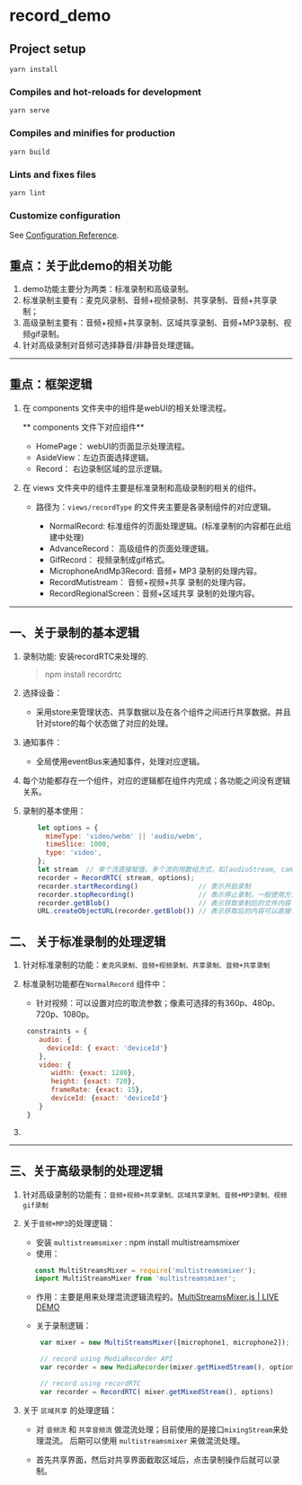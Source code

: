 # record_demo

## Project setup
```
yarn install
```

### Compiles and hot-reloads for development
```
yarn serve
```

### Compiles and minifies for production
```
yarn build
```

### Lints and fixes files
```
yarn lint
```

### Customize configuration
See [Configuration Reference](https://cli.vuejs.org/config/).



## 重点：关于此demo的相关功能
  1. demo功能主要分为两类：标准录制和高级录制。
  2. 标准录制主要有：麦克风录制、音频+视频录制、共享录制、音频+共享录制；
  3. 高级录制主要有：音频+视频+共享录制、区域共享录制、音频+MP3录制、视频gif录制。
  4. 针对高级录制对音频可选择静音/非静音处理逻辑。
  
 
 ----------
 
 
## 重点：框架逻辑
  1. 在 components 文件夹中的组件是webUI的相关处理流程。
    
     ** components 文件下对应组件**
     
     - HomePage： webUI的页面显示处理流程。
     - AsideView：左边页面选择逻辑。
     - Record： 右边录制区域的显示逻辑。
  2. 在 views 文件夹中的组件主要是标准录制和高级录制的相关的组件。
   
     - 路径为：`views/recordType` 的文件夹主要是各录制组件的对应逻辑。
     
          - NormalRecord: 标准组件的页面处理逻辑。(标准录制的内容都在此组建中处理)
          - AdvanceRecord： 高级组件的页面处理逻辑。
          - GifRecord： 视频录制成gif格式。
          - MicrophoneAndMp3Record: 音频+ MP3 录制的处理内容。
          - RecordMutistream： 音频+视频+共享 录制的处理内容。
          - RecordRegionalScreen：音频+区域共享 录制的处理内容。
          
         
   
 
 ----------
 
 
## 一、关于录制的基本逻辑
  1. 录制功能: 安装recordRTC来处理的.
  
     > npm install recordrtc
 
  2. 选择设备：
     - 采用store来管理状态、共享数据以及在各个组件之间进行共享数据。并且针对store的每个状态做了对应的处理。
   
  3. 通知事件：
     - 全局使用eventBus来通知事件，处理对应逻辑。
  
  4. 每个功能都存在一个组件，对应的逻辑都在组件内完成；各功能之间没有逻辑关系。
  
  5. 录制的基本使用：

 ```javascript
        let options = {
          mimeType: 'video/webm' || 'audio/webm',
          timeSlice: 1000,
          type: 'video',
        };
        let stream  // 单个流直接赋值，多个流则用数组方式，如[audioStream, cameraStream]
        recorder = RecordRTC( stream, options);
        recorder.startRecording()               // 表示开启录制
        recorder.stopRecording()                // 表示停止录制，一般使用方式为：recorder.stopRecording(stopRecordingCallback)
        recorder.getBlob()                      // 表示获取录制后的文件内容
        URL.createObjectURL(recorder.getBlob()) // 表示获取后的内容可以直接访问查看
```
 
## 二、 关于标准录制的处理逻辑
 
 1. 针对标准录制的功能：`麦克风录制、音频+视频录制、共享录制、音频+共享录制`
 2. 标准录制功能都在`NormalRecord` 组件中：
    - 针对视频：可以设置对应的取流参数；像素可选择的有360p、480p、720p、1080p。
    
    ```javascript
     constraints = {
        audio: {
          deviceId: { exact: 'deviceId'}
        },       
        video: {
           width: {exact: 1280},
           height: {exact: 720},
           frameRate: {exact: 15},  
           deviceId: {exact: 'deviceId'}
        }    
     }
    ```
 3.     
 
 -----------------
 
## 三、关于高级录制的处理逻辑
 1. 针对高级录制的功能有：`音频+视频+共享录制、区域共享录制、音频+MP3录制、视频gif录制`
 2. 关于`音频+MP3`的处理逻辑：
    - 安装 `multistreamsmixer` : npm install multistreamsmixer
    - 使用：
   
     ```javascript
        const MultiStreamsMixer = require('multistreamsmixer');
        import MultiStreamsMixer from 'multistreamsmixer';
     ``` 
       
    - 作用：主要是用来处理混流逻辑流程的。[MultiStreamsMixer.js | LIVE DEMO](https://www.npmjs.com/package/multistreamsmixer)
 
    - 关于录制逻辑：

        ```javascript
         var mixer = new MultiStreamsMixer([microphone1, microphone2]);
        
         // record using MediaRecorder API
         var recorder = new MediaRecorder(mixer.getMixedStream(), options);
        
         // record using recordRTC
         var recorder = RecordRTC( mixer.getMixedStream(), options)
        ```  

 3. 关于 `区域共享` 的处理逻辑：
     - 对 `音频流` 和 `共享音频流` 做混流处理；目前使用的是接口`mixingStream`来处理混流。 后期可以使用 `multistreamsmixer` 来做混流处理。
        
     - 首先共享界面，然后对共享界面截取区域后，点击录制操作后就可以录制。
      